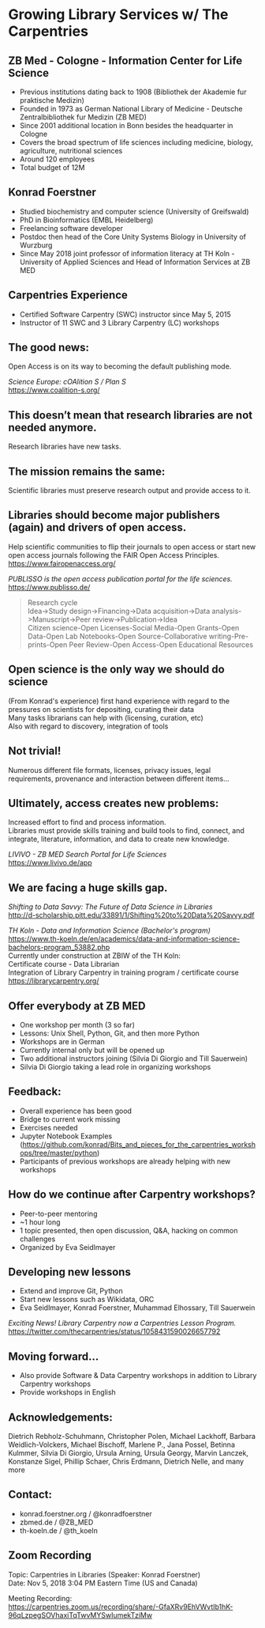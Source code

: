 # Growing Library Services w/ The Carpentries  
## ZB Med - Cologne - Information Center for Life Science  

* Previous institutions dating back to 1908 (Bibliothek der Akademie fur praktische Medizin)
* Founded in 1973 as German National Library of Medicine - Deutsche Zentralbibliothek fur Medizin (ZB MED)
* Since 2001 additional location in Bonn besides the headquarter in Cologne
* Covers the broad spectrum of life sciences including medicine, biology, agriculture, nutritional sciences
* Around 120 employees
* Total budget of 12M

## Konrad Foerstner  

* Studied biochemistry and computer science (University of Greifswald)
* PhD in Bioinformatics (EMBL Heidelberg)
* Freelancing software developer
* Postdoc then head of the Core Unity Systems Biology in University of Wurzburg
* Since May 2018 joint professor of information literacy at TH Koln - University of Applied Sciences and Head of Information Services at ZB MED

## Carpentries Experience
* Certified Software Carpentry (SWC) instructor since May 5, 2015
* Instructor of 11 SWC and 3 Library Carpentry (LC) workshops

## The good news: 
Open Access is on its way to becoming the default publishing mode.

_Science Europe: cOAlition S / Plan S_  
https://www.coalition-s.org/

## This doesn’t mean that research libraries are not needed anymore. 
Research libraries have new tasks.

## The mission remains the same: 
Scientific libraries must preserve research output and provide access to it.

## Libraries should become major publishers (again) and drivers of open access.
Help scientific communities to flip their journals to open access or start new open access journals following the FAIR Open Access Principles.  
https://www.fairopenaccess.org/

_PUBLISSO is the open access publication portal for the life sciences._  
https://www.publisso.de/

>Research cycle  
Idea->Study design->Financing->Data acquisition->Data analysis->Manuscript->Peer review->Publication->Idea  
Citizen science-Open Licenses-Social Media-Open Grants-Open Data-Open Lab Notebooks-Open Source-Collaborative writing-Pre-prints-Open Peer Review-Open Access-Open Educational Resources

## Open science is the only way we should do science
(From Konrad's experience) first hand experience with regard to the pressures on scientists for depositing, curating their data   
Many tasks librarians can help with (licensing, curation, etc)  
Also with regard to discovery, integration of tools

## Not trivial! 
Numerous different file formats, licenses, privacy issues, legal requirements, provenance and interaction between different items…

## Ultimately, access creates new problems:
Increased effort to find and process information.  
Libraries must provide skills training and build tools to find, connect, and integrate, literature, information, and data to create new knowledge.

_LIVIVO - ZB MED Search Portal for Life Sciences_  
https://www.livivo.de/app

## We are facing a huge skills gap.

_Shifting to Data Savvy: The Future of Data Science in Libraries_  
http://d-scholarship.pitt.edu/33891/1/Shifting%20to%20Data%20Savvy.pdf

_TH Koln - Data and Information Science (Bachelor's program)_  
https://www.th-koeln.de/en/academics/data-and-information-science-bachelors-program_53882.php  
Currently under construction at ZBIW of the TH Koln:  
Certificate course - Data Librarian  
Integration of Library Carpentry in training program / certificate course  
https://librarycarpentry.org/

## Offer everybody at ZB MED 
* One workshop per month (3 so far)
* Lessons: Unix Shell, Python, Git, and then more Python
* Workshops are in German
* Currently internal only but will be opened up
* Two additional instructors joining (Silvia Di Giorgio and Till Sauerwein)
* Silvia Di Giorgio taking a lead role in organizing workshops

## Feedback:
* Overall experience has been good
* Bridge to current work missing
* Exercises needed
* Jupyter Notebook Examples (https://github.com/konrad/Bits_and_pieces_for_the_carpentries_workshops/tree/master/python)
* Participants of previous workshops are already helping with new workshops

## How do we continue after Carpentry workshops?
* Peer-to-peer mentoring
* ~1 hour long
* 1 topic presented, then open discussion, Q&A, hacking on common challenges
* Organized by Eva Seidlmayer

## Developing new lessons
* Extend and improve Git, Python
* Start new lessons such as Wikidata, ORC
* Eva Seidlmayer, Konrad Foerstner, Muhammad Elhossary, Till Sauerwein

_Exciting News! Library Carpentry now a Carpentries Lesson Program._
https://twitter.com/thecarpentries/status/1058431590026657792

## Moving forward… 
* Also provide Software & Data Carpentry workshops in addition to Library Carpentry workshops
* Provide workshops in English 

## Acknowledgements:  
Dietrich Rebholz-Schuhmann, Christopher Polen, Michael Lackhoff, Barbara Weidlich-Volckers, Michael Bischoff, Marlene P., Jana Possel, Betinna Kulmmer, Silvia Di Giorgio, Ursula Arning, Ursula Georgy, Marvin Lanczek, Konstanze Sigel, Phillip Schaer, Chris Erdmann, Dietrich Nelle, and many more

## Contact:  
* konrad.foerstner.org / @konradfoerstner
* zbmed.de / @ZB_MED
* th-koeln.de / @th_koeln

## Zoom Recording  
Topic: Carpentries in Libraries (Speaker: Konrad Foerstner)   
Date: Nov 5, 2018 3:04 PM Eastern Time (US and Canada)  

Meeting Recording:  
https://carpentries.zoom.us/recording/share/-GfaXRv9EhVWvtIb1hK-96qLzpegSOVhaxiTqTwvMYSwIumekTziMw
